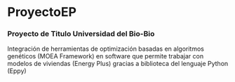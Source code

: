 # ProyectoEP
### Proyecto de Titulo Universidad del Bio-Bio
Integración de herramientas de optimización basadas en algoritmos genéticos (MOEA Framework) en software que permite trabajar
con modelos de viviendas (Energy Plus) gracias a biblioteca del lenguaje Python (Eppy)
